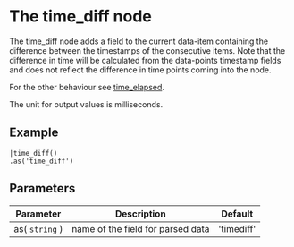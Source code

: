 The time_diff node
=====================

The time_diff node adds a field to the current data-item containing the difference between the timestamps of the consecutive items.
Note that the difference in time will be calculated from the data-points timestamp fields 
and does not reflect the difference in time points coming into the node.

For the other behaviour see [time_elapsed](./time_elapsed.md).
 
The unit for output values is milliseconds.

Example
-------
  
```dfs    
|time_diff()
.as('time_diff')
```     


Parameters
----------

Parameter     | Description | Default 
--------------|-------------|---------  
as( `string` ) | name of the field for parsed data|'timediff'  